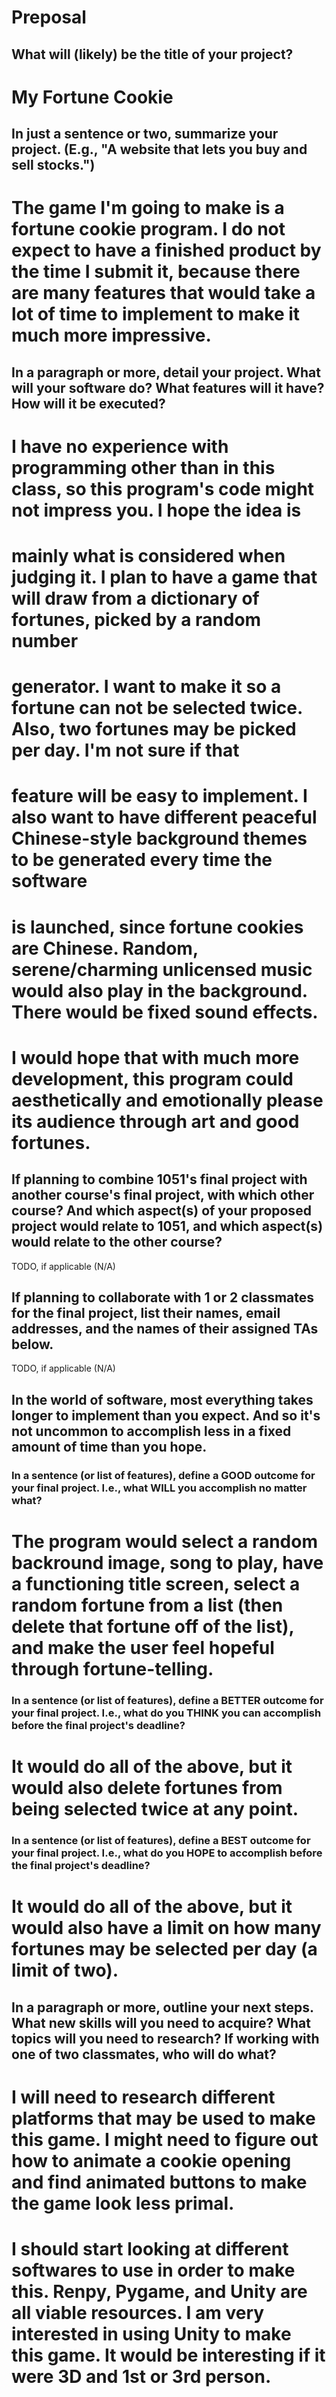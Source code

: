 # Preposal

## What will (likely) be the title of your project?

# My Fortune Cookie

## In just a sentence or two, summarize your project. (E.g., "A website that lets you buy and sell stocks.")

# The game I'm going to make is a fortune cookie program. I do not expect to have a finished product by the time I submit it, because there are many features that would take a lot of time to implement to make it much more impressive.

## In a paragraph or more, detail your project. What will your software do? What features will it have? How will it be executed?

# I have no experience with programming other than in this class, so this program's code might not impress you. I hope the idea is
# mainly what is considered when judging it. I plan to have a game that will draw from a dictionary of fortunes, picked by a random number
# generator. I want to make it so a fortune can not be selected twice. Also, two fortunes may be picked per day. I'm not sure if that 
# feature will be easy to implement. I also want to have different peaceful Chinese-style background themes to be generated every time the software
# is launched, since fortune cookies are Chinese. Random, serene/charming unlicensed music would also play in the background. There would be fixed sound effects.
# I would hope that with much more development, this program could aesthetically and emotionally please its audience through art and good fortunes.

## If planning to combine 1051's final project with another course's final project, with which other course? And which aspect(s) of your proposed project would relate to 1051, and which aspect(s) would relate to the other course?

TODO, if applicable (N/A)

## If planning to collaborate with 1 or 2 classmates for the final project, list their names, email addresses, and the names of their assigned TAs below.

TODO, if applicable (N/A)

## In the world of software, most everything takes longer to implement than you expect. And so it's not uncommon to accomplish less in a fixed amount of time than you hope.

### In a sentence (or list of features), define a GOOD outcome for your final project. I.e., what WILL you accomplish no matter what?

# The program would select a random backround image, song to play, have a functioning title screen, select a random fortune from a list (then delete that fortune off of the list), and make the user feel hopeful through fortune-telling.

### In a sentence (or list of features), define a BETTER outcome for your final project. I.e., what do you THINK you can accomplish before the final project's deadline?

# It would do all of the above, but it would also delete fortunes from being selected twice at any point.

### In a sentence (or list of features), define a BEST outcome for your final project. I.e., what do you HOPE to accomplish before the final project's deadline?

# It would do all of the above, but it would also have a limit on how many fortunes may be selected per day (a limit of two).

## In a paragraph or more, outline your next steps. What new skills will you need to acquire? What topics will you need to research? If working with one of two classmates, who will do what?

# I will need to research different platforms that may be used to make this game. I might need to figure out how to animate a cookie opening and find animated buttons to make the game look less primal. 
# I should start looking at different softwares to use in order to make this. Renpy, Pygame, and Unity are all viable resources. I am very interested in using Unity to make this game. It would be interesting if it were 3D and 1st or 3rd person.
